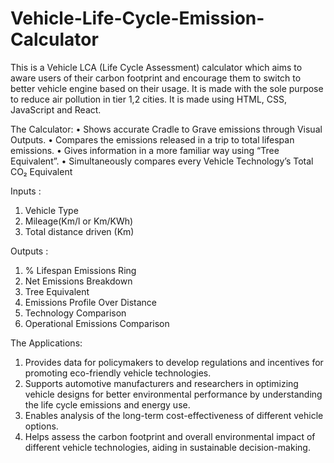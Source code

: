 # Vehicle-Life-Cycle-Emission-Calculator
This is a Vehicle LCA (Life Cycle Assessment) calculator which aims to aware users of their carbon footprint and encourage them to switch to better vehicle engine based on their usage. It is made with the sole purpose to reduce air pollution in tier 1,2 cities. It is made using HTML, CSS, JavaScript and React. 

The Calculator: 
 • Shows accurate Cradle to Grave emissions through Visual Outputs.
 • Compares the emissions released in a trip to total lifespan emissions.
 • Gives information in a more familiar way using “Tree Equivalent”.
 • Simultaneously compares every Vehicle Technology’s Total CO₂ Equivalent

 Inputs :
 1. Vehicle Type
 2. Mileage(Km/l or Km/KWh)
 3.  Total distance driven (Km)

 Outputs :
 1. % Lifespan Emissions Ring
 2. Net Emissions Breakdown
 3. Tree Equivalent
 4. Emissions Profile Over Distance
 5. Technology Comparison
 6. Operational Emissions Comparison

 The Applications:
 1. Provides data for policymakers to develop regulations and incentives for promoting eco-friendly vehicle technologies.
 2. Supports automotive manufacturers and researchers in optimizing vehicle designs for better environmental performance by understanding the life cycle emissions 
    and energy use.
 3. Enables analysis of the long-term cost-effectiveness of different vehicle options.
 4. Helps assess the carbon footprint and overall environmental impact of different vehicle
    technologies, aiding in sustainable decision-making.
